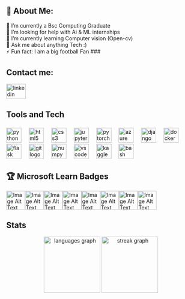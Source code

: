 <h2 align="left"> 💫 About Me: </h2>
🔭 I’m currently a Bsc Computing Graduate<br>🤝 I’m looking for help with Ai & ML internships<br>🌱 I’m currently learning Computer vision (Open-cv)<br>💬 Ask me about anything Tech :)<br>⚡ Fun fact:  I am a big football Fan
###

<h2 align="left"> Contact me: </h2>
<div align="left">
  <a href="https://www.linkedin.com/in/colleymuhammed/">
    <img src="https://raw.githubusercontent.com/maurodesouza/profile-readme-generator/master/src/assets/icons/social/linkedin/default.svg" width="52" height="40" alt="linkedin logo"  />
  </a>
</div>

###


###

<h2 align="left">Tools and Tech</h2>

###

<div align="left">
  <img src="https://cdn.jsdelivr.net/gh/devicons/devicon/icons/python/python-original.svg" height="40" alt="python logo"  />
  <img width="12" />
  <img src="https://cdn.jsdelivr.net/gh/devicons/devicon/icons/html5/html5-original.svg" height="40" alt="html5 logo"  />
  <img width="12" />
  <img src="https://cdn.jsdelivr.net/gh/devicons/devicon/icons/css3/css3-original.svg" height="40" alt="css3 logo"  />
  <img width="12" />
  <img src="https://cdn.jsdelivr.net/gh/devicons/devicon/icons/jupyter/jupyter-original.svg" height="40" alt="jupyter logo"  />
  <img width="12" />
  <img src="https://cdn.jsdelivr.net/gh/devicons/devicon/icons/pytorch/pytorch-original.svg" height="40" alt="pytorch logo"  />
  <img width="12" />
  <img src="https://cdn.jsdelivr.net/gh/devicons/devicon/icons/azure/azure-original.svg" height="40" alt="azure logo"  />
  <img width="12" />
  <img src="https://cdn.jsdelivr.net/gh/devicons/devicon/icons/django/django-plain.svg" height="40" alt="django logo"  />
  <img width="12" />
  <img src="https://cdn.jsdelivr.net/gh/devicons/devicon/icons/docker/docker-original.svg" height="40" alt="docker logo"  />
  <img width="12" />
  <img src="https://cdn.jsdelivr.net/gh/devicons/devicon/icons/flask/flask-original.svg" height="40" alt="flask logo"  />
  <img width="12" />
  <img src="https://cdn.jsdelivr.net/gh/devicons/devicon/icons/git/git-original.svg" height="40" alt="git logo"  />
  <img width="12" />
  <img src="https://cdn.jsdelivr.net/gh/devicons/devicon/icons/numpy/numpy-original.svg" height="40" alt="numpy logo"  />
  <img width="12" />
  <img src="https://cdn.jsdelivr.net/gh/devicons/devicon/icons/vscode/vscode-original.svg" height="40" alt="vscode logo"  />
  <img width="12" />
  <img src="https://cdn.jsdelivr.net/gh/devicons/devicon/icons/kaggle/kaggle-original.svg" height="40" alt="kaggle logo"  />
  <img width="12" />
  <img src="https://cdn.jsdelivr.net/gh/devicons/devicon/icons/bash/bash-original.svg" height="40" alt="bash logo"  />
</div>

###

###
<h2 align="left">🏆 Microsoft Learn Badges </h2>
 
<!-- Markdown Image -->
<div style="display: flex; flex-wrap: wrap;">
    <img alt="Image Alt Text" src="https://learn.microsoft.com/en-us/training/achievements/ai-skills-challenge-april-2024.png" width="50" />
    <img alt="Image Alt Text" src="https://learn.microsoft.com/en-us/training/achievements/describe-cloud-service-types.svg" width="50" />
    <img alt="Image Alt Text" src="https://learn.microsoft.com/en-us/training/achievements/provision-and-manage-azure-cognitive-services.svg" width="50" />
    <img alt="Image Alt Text" src="https://learn.microsoft.com/en-us/training/achievements/generic-badge.svg" width="50" />
    <img alt="Image Alt Text" src="https://learn.microsoft.com/en-us/training/achievements/explore-natural-language-processing.svg" width="50" />
    <img alt="Image Alt Text" src="https://learn.microsoft.com/en-us/training/achievements/get-started-with-artificial-intelligence-on-azure.svg" width="50" />
    <img alt="Image Alt Text" src="https://learn.microsoft.com/en-us/training/achievements/explore-computer-vision-microsoft-azure.svg" width="50" />
    <img alt="Image Alt Text" src="https://learn.microsoft.com/en-us/training/achievements/microsoft-azure-fundamentals-describe-cloud-concepts.svg" width="50" />
    <!-- Add more images here -->
</div>

###

<h2 align="left"> Stats </h2>

<div align="center">
    <img src="https://github-readme-stats.vercel.app/api/top-langs?username=colleymo&locale=en&hide_title=false&layout=compact&card_width=320&langs_count=5&theme=dracula&hide_border=false&order=2" height="150" alt="languages graph"  />
  <img src="https://streak-stats.demolab.com?user=colleymo&locale=en&mode=daily&theme=dracula&hide_border=false&border_radius=5&order=3" height="150" alt="streak graph"  />
</div>

###

###


